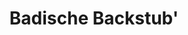 ---
title: "Badische Backstub'"
url: /ettlingen/badische-backstub-pforzheimer-strasse/
shop: Bäckerei
---
